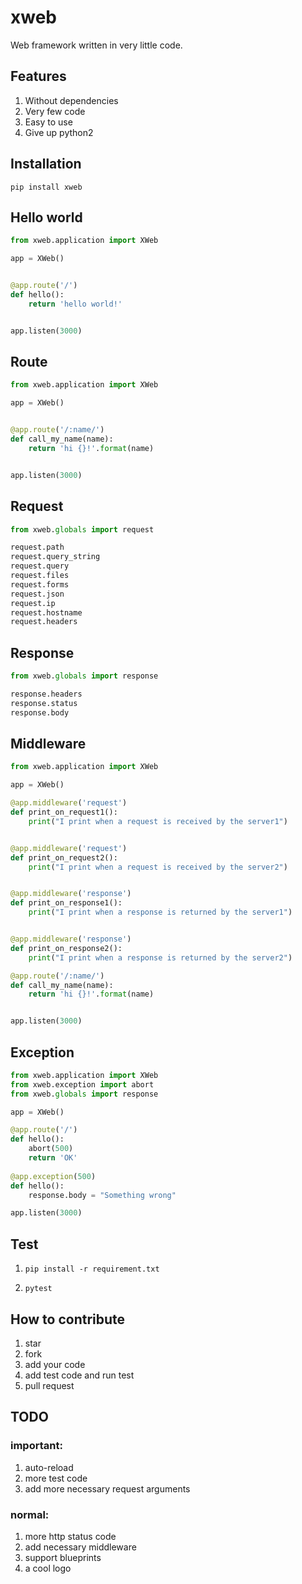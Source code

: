 # xweb

Web framework written in very little code.

## Features

1. Without dependencies
2. Very few code
3. Easy to use
4. Give up python2

## Installation

`pip install xweb`

## Hello world
```python
from xweb.application import XWeb

app = XWeb()


@app.route('/')
def hello():
    return 'hello world!'


app.listen(3000)
```

## Route

```python
from xweb.application import XWeb

app = XWeb()


@app.route('/:name/')
def call_my_name(name):
    return 'hi {}!'.format(name)


app.listen(3000)
```

## Request

```python
from xweb.globals import request

request.path
request.query_string
request.query
request.files
request.forms
request.json
request.ip
request.hostname
request.headers

```


## Response

```python
from xweb.globals import response

response.headers
response.status
response.body
```

## Middleware

```python
from xweb.application import XWeb

app = XWeb()

@app.middleware('request')
def print_on_request1():
    print("I print when a request is received by the server1")


@app.middleware('request')
def print_on_request2():
    print("I print when a request is received by the server2")


@app.middleware('response')
def print_on_response1():
    print("I print when a response is returned by the server1")


@app.middleware('response')
def print_on_response2():
    print("I print when a response is returned by the server2")

@app.route('/:name/')
def call_my_name(name):
    return 'hi {}!'.format(name)


app.listen(3000)
```

## Exception

```python
from xweb.application import XWeb
from xweb.exception import abort
from xweb.globals import response

app = XWeb()

@app.route('/')
def hello():
    abort(500)
    return 'OK'
    
@app.exception(500)
def hello():
    response.body = "Something wrong"

app.listen(3000)
```

## Test

1. `pip install -r requirement.txt`

2. `pytest`

## How to contribute

1. star
2. fork
3. add your code
4. add test code and run test
5. pull request

## TODO


### important:

1. auto-reload
2. more test code
3. add more necessary request arguments

### normal:

1. more http status code
2. add necessary middleware 
3. support blueprints
4. a cool logo
